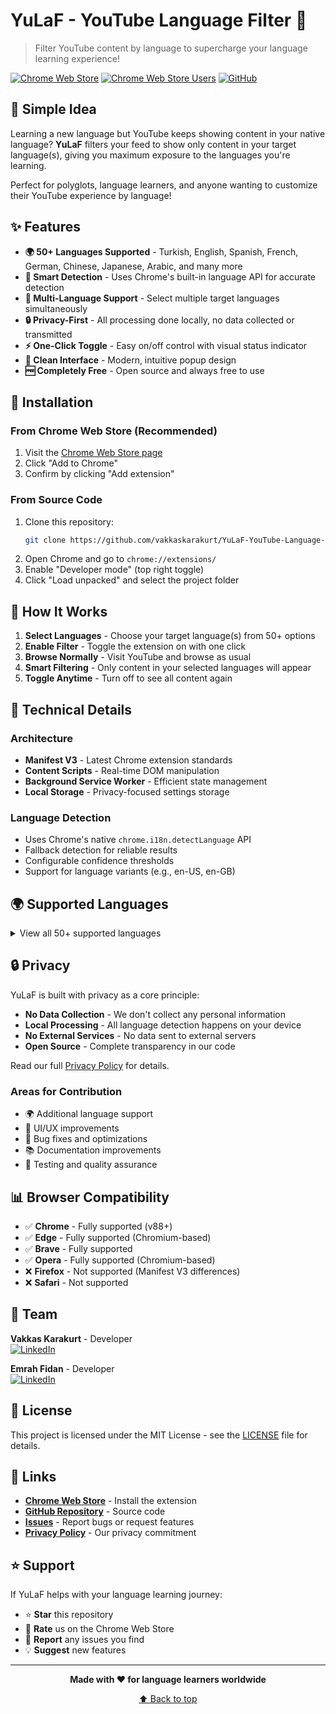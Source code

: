 # YuLaF - YouTube Language Filter 🎯

> Filter YouTube content by language to supercharge your language learning experience!

[![Chrome Web Store](https://img.shields.io/chrome-web-store/v/ejfoldoabjeidjdddhomeaojicaemdpm?style=for-the-badge&logo=googlechrome&logoColor=white)](https://chromewebstore.google.com/detail/yulaf-youtube-language-fi/ejfoldoabjeidjdddhomeaojicaemdpm)
[![Chrome Web Store Users](https://img.shields.io/chrome-web-store/users/ejfoldoabjeidjdddhomeaojicaemdpm?style=for-the-badge&color=success)](https://chromewebstore.google.com/detail/yulaf-youtube-language-fi/ejfoldoabjeidjdddhomeaojicaemdpm)
[![GitHub](https://img.shields.io/github/license/vakkaskarakurt/YuLaF-YouTube-Language-Filter?style=for-the-badge)](LICENSE)

## 🚀 Simple Idea

Learning a new language but YouTube keeps showing content in your native language? **YuLaF** filters your feed to show only content in your target language(s), giving you maximum exposure to the languages you're learning.

Perfect for polyglots, language learners, and anyone wanting to customize their YouTube experience by language!

## ✨ Features

- **🌍 50+ Languages Supported** - Turkish, English, Spanish, French, German, Chinese, Japanese, Arabic, and many more
- **🧠 Smart Detection** - Uses Chrome's built-in language API for accurate detection
- **🎯 Multi-Language Support** - Select multiple target languages simultaneously
- **🔒 Privacy-First** - All processing done locally, no data collected or transmitted
- **⚡ One-Click Toggle** - Easy on/off control with visual status indicator
- **🎨 Clean Interface** - Modern, intuitive popup design
- **🆓 Completely Free** - Open source and always free to use

## 📱 Installation

### From Chrome Web Store (Recommended)
1. Visit the [Chrome Web Store page](https://chromewebstore.google.com/detail/yulaf-youtube-language-fi/ejfoldoabjeidjdddhomeaojicaemdpm)
2. Click "Add to Chrome"
3. Confirm by clicking "Add extension"

### From Source Code
1. Clone this repository:
   ```bash
   git clone https://github.com/vakkaskarakurt/YuLaF-YouTube-Language-Filter.git
   ```
2. Open Chrome and go to `chrome://extensions/`
3. Enable "Developer mode" (top right toggle)
4. Click "Load unpacked" and select the project folder

## 🎯 How It Works

1. **Select Languages** - Choose your target language(s) from 50+ options
2. **Enable Filter** - Toggle the extension on with one click
3. **Browse Normally** - Visit YouTube and browse as usual
4. **Smart Filtering** - Only content in your selected languages will appear
5. **Toggle Anytime** - Turn off to see all content again

## 🔧 Technical Details

### Architecture
- **Manifest V3** - Latest Chrome extension standards
- **Content Scripts** - Real-time DOM manipulation
- **Background Service Worker** - Efficient state management
- **Local Storage** - Privacy-focused settings storage

### Language Detection
- Uses Chrome's native `chrome.i18n.detectLanguage` API
- Fallback detection for reliable results
- Configurable confidence thresholds
- Support for language variants (e.g., en-US, en-GB)


## 🌍 Supported Languages

<details>
<summary>View all 50+ supported languages</summary>

**European Languages:**
English, French, German, Spanish, Italian, Portuguese, Russian, Dutch, Polish, Turkish, Swedish, Danish, Norwegian, Finnish, Czech, Hungarian, Romanian, Bulgarian, Croatian, Slovak, Slovenian, Estonian, Latvian, Lithuanian, Greek, Ukrainian, Belarusian, Serbian, Bosnian, Albanian, Macedonian, Icelandic, Maltese, Welsh, Irish, Basque, Catalan, Galician

**Asian Languages:**
Chinese, Japanese, Korean, Hindi, Arabic, Thai, Vietnamese, Indonesian, Malay, Filipino, Hebrew, Persian, Urdu, Bengali, Tamil, Telugu, Malayalam, Kannada, Gujarati, Punjabi

**African Languages:**
Swahili, Afrikaans, Amharic

</details>

## 🔒 Privacy

YuLaF is built with privacy as a core principle:

- **No Data Collection** - We don't collect any personal information
- **Local Processing** - All language detection happens on your device
- **No External Services** - No data sent to external servers
- **Open Source** - Complete transparency in our code

Read our full [Privacy Policy](PRIVACY.md) for details.

### Areas for Contribution
- 🌍 Additional language support
- 🎨 UI/UX improvements
- 🐛 Bug fixes and optimizations
- 📚 Documentation improvements
- 🧪 Testing and quality assurance

## 📊 Browser Compatibility

- ✅ **Chrome** - Fully supported (v88+)
- ✅ **Edge** - Fully supported (Chromium-based)
- ✅ **Brave** - Fully supported
- ✅ **Opera** - Fully supported (Chromium-based)
- ❌ **Firefox** - Not supported (Manifest V3 differences)
- ❌ **Safari** - Not supported

## 👥 Team

**Vakkas Karakurt** - Developer  
[![LinkedIn](https://img.shields.io/badge/LinkedIn-0077B5?style=flat&logo=linkedin&logoColor=white)](https://www.linkedin.com/in/vakkaskarakurt)

**Emrah Fidan** - Developer  
[![LinkedIn](https://img.shields.io/badge/LinkedIn-0077B5?style=flat&logo=linkedin&logoColor=white)](https://www.linkedin.com/in/emrah-fidann)

## 📄 License

This project is licensed under the MIT License - see the [LICENSE](LICENSE) file for details.

## 🔗 Links

- **[Chrome Web Store](https://chromewebstore.google.com/detail/yulaf-youtube-language-fi/ejfoldoabjeidjdddhomeaojicaemdpm)** - Install the extension
- **[GitHub Repository](https://github.com/vakkaskarakurt/YuLaF-YouTube-Language-Filter)** - Source code
- **[Issues](https://github.com/vakkaskarakurt/YuLaF-YouTube-Language-Filter/issues)** - Report bugs or request features
- **[Privacy Policy](PRIVACY.md)** - Our privacy commitment

## ⭐ Support

If YuLaF helps with your language learning journey:
- ⭐ **Star** this repository
- 📝 **Rate** us on the Chrome Web Store
- 🐛 **Report** any issues you find
- 💡 **Suggest** new features

---

<div align="center">

**Made with ❤️ for language learners worldwide**

[⬆ Back to top](#yulaf---youtube-language-filter-)

</div>